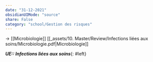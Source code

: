 ```yaml
---
date: "31-12-2021"
obsidianUIMode: "source"
share: False
category: "school/Gestion des risques"
---
```

→ [[Microbiologie]]
[[_assets/10. Master/Review/Infections liées aux soins/Microbiologie.pdf|Microbiologie]]

***UE:: Infections liées aux soins***{: #left}  
